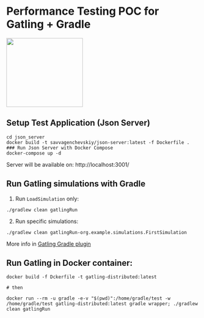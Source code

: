 # Performance Testing POC for Gatling + Gradle
<img src="https://www.aukfood.fr/wp-content/uploads/2019/06/gatling-logo.png" width="200" height="180"></img>

## Setup Test Application (Json Server)

```
cd json_server
docker build -t savvagenchevskiy/json-server:latest -f Dockerfile .
### Run Json Server with Docker Compose
docker-compose up -d
```
Server will be available on: http://localhost:3001/

## Run Gatling simulations with Gradle
1. Run `LoadSimulation` only:
``` 
./gradlew clean gatlingRun
```

2. Run specific simulations:
``` 
./gradlew clean gatlingRun-org.example.simulations.FirstSimulation
```
More info in [Gatling Gradle plugin]("https://github.com/lkishalmi/gradle-gatling-plugin#default-tasks")

## Run Gatling in Docker container:
``` 
docker build -f Dckerfile -t gatling-distributed:latest

# then

docker run --rm -u gradle -e-v "$(pwd)":/home/gradle/test -w /home/gradle/test gatling-distributed:latest gradle wrapper; ./gradlew clean gatlingRun

```
